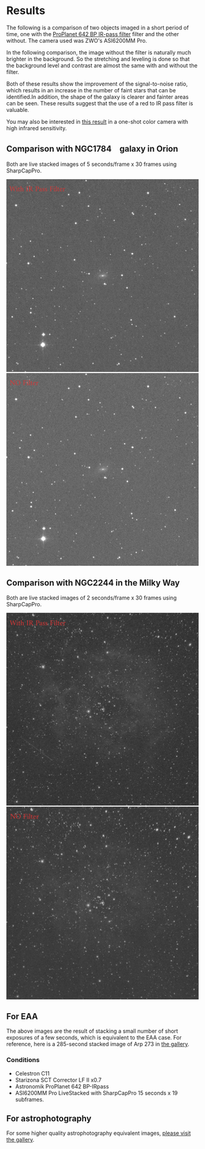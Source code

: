 # Results

The following is a comparison of two objects imaged in a short period of time, one with the [ProPlanet 642 BP IR-pass filter](https://www.astronomik.com/en/infrarot-passfilter-infrared-pass-filters/proplanet-642-bp-ir-passfilter.html) filter and the other without. The camera used was ZWO's ASI6200MM Pro.

In the following comparison, the image without the filter is naturally much brighter in the background. So the stretching and leveling is done so that the background level and contrast are almost the same with and without the filter.

Both of these results show the improvement of the signal-to-noise ratio, which results in an increase in the number of faint stars that can be identified.In addition, the shape of the galaxy is clearer and fainter areas can be seen.
These results suggest that the use of a red to IR pass filter is valuable.

You may also be interested in [this result](IMX462_QHT5III462C_NIRgalaxyImaging.html#side-by-side-comparison) in a one-shot color camera with high infrared sensitivity.

## Comparison with NGC1784　galaxy in Orion

Both are live stacked images of 5 seconds/frame x 30 frames using SharpCapPro.

![NGC1784 With IRpass](imgs/BPIR_NGC1784_30frames_150s.jpg)
![NGC1784 no filter](imgs/NOFIL_NGC1784_30frames_150s.jpg)

## Comparison with NGC2244 in the Milky Way

Both are live stacked images of 2 seconds/frame x 30 frames using SharpCapPro.

![NGC1784 With IRpass](imgs/BPIR_NGC2244_30frames_60s.jpg)
![NGC1784 no filter](imgs/NOFIL_NGC2244_30frames_60s.jpg)

## For EAA

The above images are the result of stacking a small number of short exposures of a few seconds, which is equivalent to the EAA case.
For reference, here is a 285-second stacked image of Arp 273 in [the gallery](ImageGallery.html).

### Conditions

* Celestron C11
* Starizona SCT Corrector LF II x0.7
* Astronomik ProPlanet 642 BP-IRpass
* ASI6200MM Pro
LiveStacked with SharpCapPro 15 seconds x 19 subframes.

## For astrophotography

For some higher quality astrophotography equivalent images, [please visit the gallery](ImageGallery.html).
